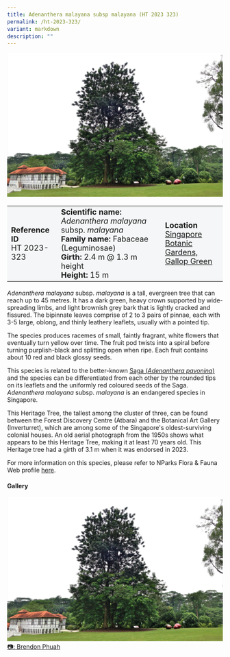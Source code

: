 ```yaml
---
title: Adenanthera malayana subsp malayana (HT 2023 323)
permalink: /ht-2023-323/
variant: markdown
description: ""
---
```

<div class="isomer-image-wrapper">
<img src="/images/Heritage_trees_photos/ademalmal_ht2023-323_habit.jpg"></div>
<table style="minWidth: 100px; font-size: 18px; background: #F4F6F7">
<tbody><tr>
<td rowspan="1" colspan="1">
<strong>Reference ID</strong>
<br>HT 2023-323
</td>
<td rowspan="1" colspan="1">
<strong>Scientific name:</strong> <em>Adenanthera malayana</em> subsp. <em>malayana</em>
<br><strong>Family name:</strong> Fabaceae (Leguminosae)
<br><strong>Girth:</strong> 2.4 m @ 1.3 m height
<br><strong>Height: </strong>15 m
</td>
<td rowspan="1" colspan="1">
<strong>Location</strong><a href="https://www.onemap.gov.sg/?lat=1.3142500000000004&amp;lng=103.81033999999998">
	<br>Singapore Botanic Gardens,<br>Gallop Green</a>
</td>
</tr></tbody></table>
<p><em>Adenanthera malayana</em> subsp. <em>malayana</em> is a tall, evergreen tree that can reach up to 45 metres. It has a dark green, heavy crown supported by wide-spreading limbs, and light brownish grey bark that is lightly cracked and fissured. The bipinnate leaves comprise of 2 to 3 pairs of pinnae, each with 3-5 large, oblong, and thinly leathery leaflets, usually with a pointed tip.</p>

<p>The species produces racemes of small, faintly fragrant, white flowers that eventually turn yellow over time. The fruit pod twists into a spiral before turning purplish-black and splitting open when ripe. Each fruit contains about 10 red and black glossy seeds.</p>

<p>This species is related to the better-known <a href="https://www.nparks.gov.sg/florafaunaweb/flora/2/6/2697">Saga (<em>Adenanthera pavonina</em>)</a> and the species can be differentiated from each other by the rounded tips on its leaflets and the uniformly red coloured seeds of the Saga. <em>Adenanthera malayana</em> subsp. <em>malayana</em> is an endangered species in Singapore.  

</p><p>This Heritage Tree, the tallest among the cluster of three, can be found between the Forest Discovery Centre (Atbara) and the Botanical Art Gallery (Inverturret), which are among some of the Singapore's oldest-surviving colonial houses. An old aerial photograph from the 1950s shows what appears to be this Heritage Tree, making it at least 70 years old. This Heritage tree had a girth of 3.1 m when it was endorsed in 2023.</p>
	
<p>For more information on this species, please refer to NParks Flora &amp; Fauna Web profile <a href="https://www.nparks.gov.sg/florafaunaweb/flora/3/4/3495">here</a>.
</p>

<h4><b>Gallery</b></h4>
<div class="isomer-card-grid">
<a href="/images/Heritage_trees_photos/ademalmal_ht2023-323_habit.jpg" class="isomer-card">
<div class="isomer-card-image">
<div class="isomer-image-wrapper"><img src="/images/Heritage_trees_photos/ademalmal_ht2023-323_habit.jpg"></div></div>
<div class="isomer-card-body"><div class="isomer-card-description">📷: Brendon Phuah</div></div></a><p></p></div>